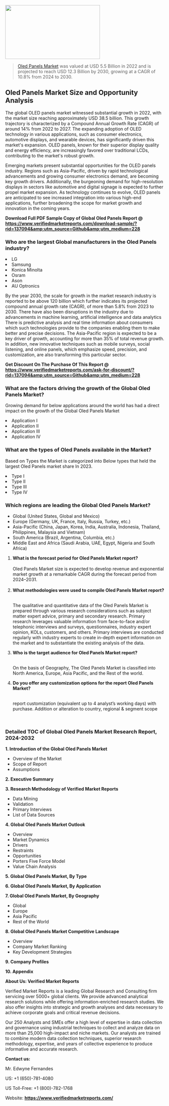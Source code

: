 <img src="https://ffe5etoiles.com/wp-content/uploads/2024/12/MST1-300x171.png" alt="" width="300" height="171" class="alignnone size-medium wp-image-20088" /><blockquote><p><p><a href="https://www.verifiedmarketreports.com/download-sample/?rid=137094&utm_source=Github&utm_medium=228" target="_blank">Oled Panels Market</a> was valued at USD 5.5 Billion in 2022 and is projected to reach USD 12.3 Billion by 2030, growing at a CAGR of 10.8% from 2024 to 2030.</p></blockquote><p><h2>Oled Panels Market Size and Opportunity Analysis</h2><p>The global OLED panels market witnessed substantial growth in 2022, with the market size reaching approximately USD 38.5 billion. This growth trajectory is characterized by a Compound Annual Growth Rate (CAGR) of around 14% from 2022 to 2027. The expanding adoption of OLED technology in various applications, such as consumer electronics, automotive displays, and wearable devices, has significantly driven this market's expansion. OLED panels, known for their superior display quality and energy efficiency, are increasingly favored over traditional LCDs, contributing to the market's robust growth.</p><p>Emerging markets present substantial opportunities for the OLED panels industry. Regions such as Asia-Pacific, driven by rapid technological advancements and growing consumer electronics demand, are becoming key growth drivers. Additionally, the burgeoning demand for high-resolution displays in sectors like automotive and digital signage is expected to further propel market expansion. As technology continues to evolve, OLED panels are anticipated to see increased integration into various high-end applications, further broadening the scope for market growth and innovation in the coming years.</p></p><p class=""><strong>Download Full PDF Sample Copy of Global Oled Panels Report @ <a href="https://www.verifiedmarketreports.com/download-sample/?rid=137094&amp;utm_source=Github&amp;utm_medium=228" target="_blank">https://www.verifiedmarketreports.com/download-sample/?rid=137094&amp;utm_source=Github&amp;utm_medium=228</a></strong></p><h3 id="" class="">Who are the largest Global manufacturers in the Oled Panels industry?</h3><p><li>LG</li><li> Samsung</li><li> Konica Minolta</li><li> Osram</li><li> Ason</li><li> AU Optronics</li></p><div class=""><div class="" dir="" data-message-author-role="" data-message-id="" data-message-model-slug=""><div class=""><div class=""><div class=""><div class="" dir="" data-message-author-role="" data-message-id="" data-message-model-slug=""><div class=""><div class=""><p>By the year 2030, the scale for growth in the market research industry is reported to be above 120 billion which further indicates its projected compound annual growth rate (CAGR), of more than 5.8% from 2023 to 2030. There have also been disruptions in the industry due to advancements in machine learning, artificial intelligence and data analytics There is predictive analysis and real time information about consumers which such technologies provide to the companies enabling them to make better and precise decisions. The Asia-Pacific region is expected to be a key driver of growth, accounting for more than 35% of total revenue growth. In addition, new innovative techniques such as mobile surveys, social listening, and online panels, which emphasize speed, precision, and customization, are also transforming this particular sector.</p><p><strong>Get Discount On The Purchase Of This Report @&nbsp; <a href="https://www.verifiedmarketreports.com/ask-for-discount/?rid=137094&amp;utm_source=Github&amp;utm_medium=228" target="_blank">https://www.verifiedmarketreports.com/ask-for-discount/?rid=137094&amp;utm_source=Github&amp;utm_medium=228</a></strong></p></div></div></div></div></div></div></div></div><h3 id="" class="">What are the factors driving the growth of the Global Oled Panels Market?</h3><p id="" class="">Growing demand for below applications around the world has had a direct impact on the growth of the Global Oled Panels Market</p><p id="" class=""><li>Application I</li><li> Application II</li><li> Application III</li><li> Application IV</li></p><h3 id="" class="">What are the types of Oled Panels available in the Market?</h3><p id="" class="">Based on Types the Market is categorized into Below types that held the largest Oled Panels market share In 2023.</p><p id="" class=""><li>Type I</li><li> Type II</li><li> Type III</li><li> Type IV</li></p><h3 id="" class="">Which regions are leading the Global Oled Panels Market?</h3><ul><li>Global (United States, Global and Mexico)</li><li>Europe (Germany, UK, France, Italy, Russia, Turkey, etc.)</li><li>Asia-Pacific (China, Japan, Korea, India, Australia, Indonesia, Thailand, Philippines, Malaysia and Vietnam)</li><li>South America (Brazil, Argentina, Columbia, etc.)</li><li>Middle East and Africa (Saudi Arabia, UAE, Egypt, Nigeria and South Africa)</li></ul><p><ol><li><strong>What is the forecast period for Oled Panels Market report?<br /></strong><br /><span data-sheets-root="1" data-sheets-value="{&quot;1&quot;:2,&quot;2&quot;:&quot;XXXX size is expected to develop revenue and exponential market growth at a remarkable CAGR during the forecast period from 2024&ndash;2030.&quot;}" data-sheets-userformat="{&quot;2&quot;:12674,&quot;4&quot;:{&quot;1&quot;:2,&quot;2&quot;:16776960},&quot;10&quot;:2,&quot;11&quot;:0,&quot;15&quot;:&quot;Arial&quot;,&quot;16&quot;:12}">Oled Panels Market size is expected to develop revenue and exponential market growth at a remarkable CAGR during the forecast period from 2024&ndash;2031.</span><br /><br /></li><li><strong>What methodologies were used to compile Oled Panels Market report?<br /><br /></strong><p>The qualitative and quantitative data of the&nbsp;Oled Panels Market is prepared through various research considerations such as subject matter expert advice, primary and secondary research. Primary research leverages valuable information from face-to-face and/or telephonic interviews and surveys, questionnaires, industry expert opinion, KOLs, customers, and others. Primary interviews are conducted regularly with industry experts to create in-depth expert information on the market and to substantiate the existing analysis of the data.&nbsp;</p></li><li><strong>Who is the target audience for Oled Panels Market report?<br /><br /></strong><p>On the basis of Geography, The&nbsp;Oled Panels Market is classified into North America, Europe, Asia Pacific, and the Rest of the world.</p></li><li><strong>Do you offer any customization options for the report Oled Panels Market?<br /><br /></strong><p>report customization (equivalent up to 4 analyst&rsquo;s working days) with purchase. Addition or alteration to country, regional &amp; segment scope</p><p>&nbsp;</p></li></ol></p><h3 id="" class="">Detailed TOC of Global Oled Panels Market Research Report, 2024-2032</h3><p id="" class=""><strong>1. Introduction of the Global Oled Panels Market</strong></p><ul><li>Overview of the Market</li><li>Scope of Report</li><li>Assumptions</li></ul><p id="" class=""><strong>2. Executive Summary</strong></p><p id="" class=""><strong>3. Research Methodology of&nbsp;Verified Market Reports</strong></p><ul><li>Data Mining</li><li>Validation</li><li>Primary Interviews</li><li>List of Data Sources</li></ul><p id="" class=""><strong>4. Global Oled Panels Market Outlook</strong></p><ul><li>Overview</li><li>Market Dynamics</li><li>Drivers</li><li>Restraints</li><li>Opportunities</li><li>Porters Five Force Model</li><li>Value Chain Analysis</li></ul><p id="" class=""><strong>5. Global Oled Panels Market, By&nbsp;Type</strong></p><p id="" class=""><strong>6. Global Oled Panels Market, By Application</strong></p><p id="" class=""><strong>7. Global Oled Panels Market, By Geography</strong></p><ul><li>Global</li><li>Europe</li><li>Asia Pacific</li><li>Rest of the World</li></ul><p id="" class=""><strong>8. Global Oled Panels Market Competitive Landscape</strong></p><ul><li>Overview</li><li>Company Market Ranking</li><li>Key Development Strategies</li></ul><p id="" class=""><strong>9. Company Profiles</strong></p><p id="" class=""><strong>10. Appendix</strong></p><p id="" class=""><strong>About Us: Verified Market Reports</strong></p><p id="" class="">Verified Market Reports is a leading Global Research and Consulting firm servicing over 5000+ global clients. We provide advanced analytical research solutions while offering information-enriched research studies. We also offer insights into strategic and growth analyses and data necessary to achieve corporate goals and critical revenue decisions.</p><p id="" class="">Our 250 Analysts and SMEs offer a high level of expertise in data collection and governance using industrial techniques to collect and analyze data on more than 25,000 high-impact and niche markets. Our analysts are trained to combine modern data collection techniques, superior research methodology, expertise, and years of collective experience to produce informative and accurate research.</p><p id="" class=""><strong>Contact us:</strong></p><p id="" class="">Mr. Edwyne Fernandes</p><p id="" class="">US: +1 (650)-781-4080</p><p id="" class="">US Toll-Free: +1 (800)-782-1768</p><p id="" class="">Website: <a target="" data-test-app-aware-link=""><strong>https://www.verifiedmarketreports.com/</strong></a></p>
